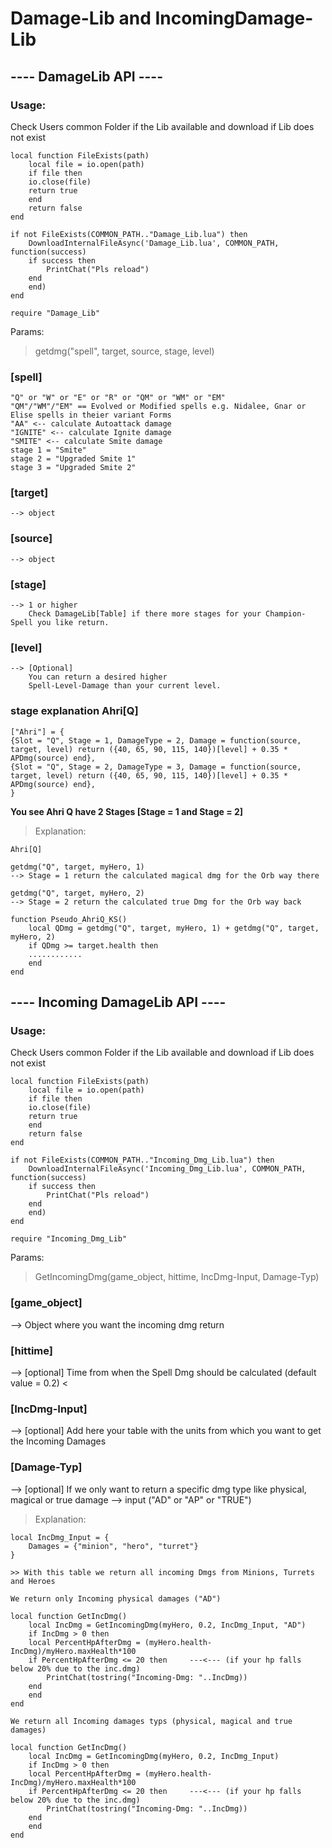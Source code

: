 # **Damage-Lib and IncomingDamage-Lib**



## ---- DamageLib API ----

### Usage:

Check Users common Folder if the Lib available and download if Lib does not exist
```
local function FileExists(path)
    local file = io.open(path)
    if file then
	io.close(file)
	return true
    end
    return false
end

if not FileExists(COMMON_PATH.."Damage_Lib.lua") then   
    DownloadInternalFileAsync('Damage_Lib.lua', COMMON_PATH, function(success)
	if success then
	    PrintChat("Pls reload")
	end
    end)
end

require "Damage_Lib"
```

Params:

> getdmg("spell", target, source, stage, level)

### [spell] 
```
"Q" or "W" or "E" or "R" or "QM" or "WM" or "EM"   
"QM"/"WM"/"EM" == Evolved or Modified spells e.g. Nidalee, Gnar or Elise spells in theier variant Forms
"AA" <-- calculate Autoattack damage
"IGNITE" <-- calculate Ignite damage
"SMITE" <-- calculate Smite damage
stage 1 = "Smite"
stage 2 = "Upgraded Smite 1"
stage 3 = "Upgraded Smite 2"
```		 
### [target]
	--> object

### [source] 
	--> object

### [stage]
	--> 1 or higher
		Check DamageLib[Table] if there more stages for your Champion-Spell you like return.

### [level]
	--> [Optional]
		You can return a desired higher 
		Spell-Level-Damage than your current level.
		

### stage explanation Ahri[Q]
```	  
["Ahri"] = {
{Slot = "Q", Stage = 1, DamageType = 2, Damage = function(source, target, level) return ({40, 65, 90, 115, 140})[level] + 0.35 * APDmg(source) end},
{Slot = "Q", Stage = 2, DamageType = 3, Damage = function(source, target, level) return ({40, 65, 90, 115, 140})[level] + 0.35 * APDmg(source) end},
}
```	  
	  
**You see Ahri Q have 2 Stages [Stage = 1 and Stage = 2]**
	  
> Explanation:
```
Ahri[Q]

getdmg("Q", target, myHero, 1)
--> Stage = 1 return the calculated magical dmg for the Orb way there

getdmg("Q", target, myHero, 2)
--> Stage = 2 return the calculated true Dmg for the Orb way back
```
```
function Pseudo_AhriQ_KS()
    local QDmg = getdmg("Q", target, myHero, 1) + getdmg("Q", target, myHero, 2)
    if QDmg >= target.health then
	............
    end
end
```


## ---- Incoming DamageLib API ----

### Usage:

Check Users common Folder if the Lib available and download if Lib does not exist
```
local function FileExists(path)
    local file = io.open(path)
    if file then
	io.close(file)
	return true
    end
    return false
end

if not FileExists(COMMON_PATH.."Incoming_Dmg_Lib.lua") then   
    DownloadInternalFileAsync('Incoming_Dmg_Lib.lua', COMMON_PATH, function(success)
	if success then
	    PrintChat("Pls reload")
	end
    end)
end

require "Incoming_Dmg_Lib"
```


Params:
> GetIncomingDmg(game_object, hittime, IncDmg-Input, Damage-Typ)

### [game_object] 						
--> Object where you want the incoming dmg return
### [hittime]
--> [optional] Time from when the Spell Dmg should be calculated (default value = 0.2) <
### [IncDmg-Input]
--> [optional] Add here your table with the units from which you want to get the Incoming Damages 
### [Damage-Typ]
--> [optional] If we only want to return a specific dmg type like physical, magical or true damage
--> input ("AD" or "AP" or "TRUE") 



> Explanation:
```
local IncDmg_Input = {
    Damages = {"minion", "hero", "turret"}  
}

>> With this table we return all incoming Dmgs from Minions, Turrets and Heroes
```
```
We return only Incoming physical damages ("AD")

local function GetIncDmg()
    local IncDmg = GetIncomingDmg(myHero, 0.2, IncDmg_Input, "AD")
    if IncDmg > 0 then
	local PercentHpAfterDmg = (myHero.health-IncDmg)/myHero.maxHealth*100
	if PercentHpAfterDmg <= 20 then     ---<--- (if your hp falls below 20% due to the inc.dmg)
	    PrintChat(tostring("Incoming-Dmg: "..IncDmg))
	end
    end
end
```
```
We return all Incoming damages typs (physical, magical and true damages)

local function GetIncDmg()
    local IncDmg = GetIncomingDmg(myHero, 0.2, IncDmg_Input)
    if IncDmg > 0 then
	local PercentHpAfterDmg = (myHero.health-IncDmg)/myHero.maxHealth*100
	if PercentHpAfterDmg <= 20 then     ---<--- (if your hp falls below 20% due to the inc.dmg)
	    PrintChat(tostring("Incoming-Dmg: "..IncDmg))
	end
    end
end
```
